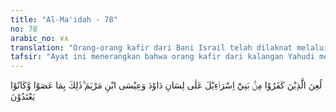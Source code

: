 ```yaml
---
title: "Al-Ma'idah - 78"
no: 78
arabic_no: ٧٨
translation: "Orang-orang kafir dari Bani Israil telah dilaknat melalui lisan (ucapan) Dawud dan Isa putra Maryam. Yang demikian itu karena mereka durhaka dan selalu melampaui batas."
tafsir: "Ayat ini menerangkan bahwa orang kafir dari kalangan Yahudi mendapat kemurkaan dan kutukan Allah melalui ucapan Nabi Daud dan Isa putra Maryam. Ketika orang-orang Yahudi membuat kedurhakaan pada hari Sabat (hari larangan terhadap orang Yahudi menangkap ikan), Nabi Daud mengutuk mereka pada khususnya, karena melanggar kehormatan hari Sabat dan pada umumnya terhadap mereka yang membuat kedurhakaan biasa. (Mazmur cix. 17-18,/xxviii. 21-22, 31-33,/xiv. 22-28, dan pasim). Nabi Isa pun pernah mengutuk mereka sebagai \"keturunan pembunuh nabi-nabi\" dan \"kamu ular-ular, hai kamu keturunan ular beludak.\" (Matius xxiii. 31-35). Pada akhir ayat ini dijelaskan, bahwa kutukan itu disebabkan mereka membuat maksiat dan melanggar hukum-hukum Allah dengan cara melampaui batas."
---
```

لُعِنَ الَّذِيْنَ كَفَرُوْا مِنْۢ بَنِيْٓ اِسْرَاۤءِيْلَ عَلٰى لِسَانِ دَاوٗدَ وَعِيْسَى ابْنِ مَرْيَمَ ۗذٰلِكَ بِمَا عَصَوْا وَّكَانُوْا يَعْتَدُوْنَ